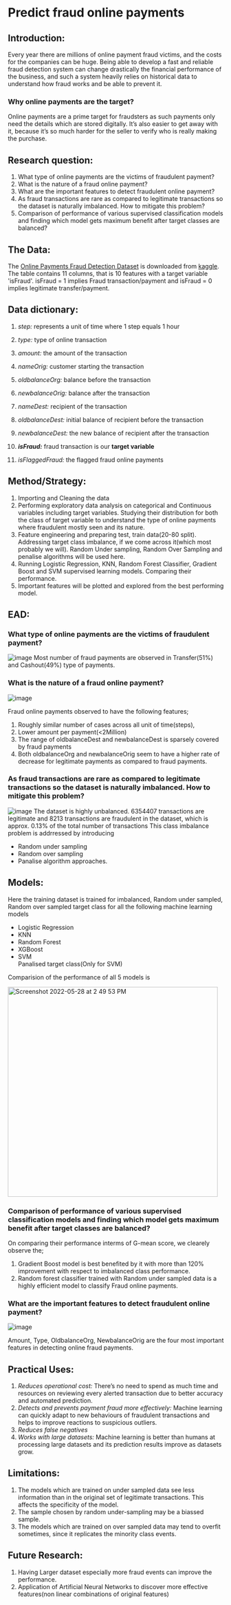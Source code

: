 # Predict fraud online payments

## Introduction:
Every year there are millions of online payment fraud victims, and the costs for the companies can be huge. Being able to develop a fast and reliable fraud detection system can change drastically the financial performance of the business, and such a system heavily relies on historical data to understand how fraud works and be able to prevent it.

### Why online payments are the target?
Online payments are a prime target for fraudsters as such payments only need the details which are stored digitally. It’s also easier to get away with it, because it’s so much harder for the seller to verify who is really making the purchase.

## Research question:

1.  What type of online payments are the victims of fraudulent payment?
2.  What is the nature of a fraud online payment?
3.  What are the important features to detect fraudulent online payment?
4.  As fraud transactions are rare as compared to legitimate transactions so the dataset is naturally imbalanced. How to mitigate this problem?
5.  Comparison of performance of various supervised classification models and finding which model gets maximum benefit after target classes are balanced? 

## The Data:

The [Online Payments Fraud Detection Dataset](https://www.kaggle.com/datasets/rupakroy/online-payments-fraud-detection-dataset) is downloaded from [kaggle](https://www.kaggle.com/datasets). 
The table contains 11 columns, that is 10 features with a target variable 'isFraud'.
isFraud = 1 implies Fraud transaction/payment and isFraud = 0 implies legitimate transfer/payment.

## Data dictionary:

1.  *step:* represents a unit of time where 1 step equals 1 hour

2.  *type:* type of online transaction

3.  *amount:* the amount of the transaction

4.  *nameOrig:* customer starting the transaction

5.  *oldbalanceOrg:* balance before the transaction

6.  *newbalanceOrig:* balance after the transaction

7.  *nameDest:* recipient of the transaction

8.  *oldbalanceDest:* initial balance of recipient before the transaction

9.  *newbalanceDest:* the new balance of recipient after the transaction

10. ***isFraud:*** fraud transaction is our **target variable**
11. *isFlaggedFraud:* the flagged fraud online payments


## Method/Strategy:

1. Importing and Cleaning the data
2. Performing exploratory data analysis on categorical and Continuous variables including target variables. Studying their distribution for both the class of target variable to understand the type of online payments where fraudulent mostly seen and its nature.
3. Feature engineering and preparing test, train data(20-80 split). Addressing target class imbalance, if we come across it(which most probably we will). Random Under sampling, Random Over Sampling and penalise algorithms will be used here.
4. Running Logistic Regression, KNN, Random Forest Classifier, Gradient Boost and SVM supervised learning models. Comparing their performance.
5. Important features will be plotted and explored from the best performing model.

## EAD:
### What type of online payments are the victims of fraudulent payment?
![image](https://user-images.githubusercontent.com/81338075/170841963-d5b7754c-9c5f-4744-9bce-9b3640428a3a.png)
Most number of fraud payments are observed in Transfer(51%) and Cashout(49%) type of payments.

### What is the nature of a fraud online payment?
![image](https://user-images.githubusercontent.com/81338075/170841969-e423bc43-340e-46a1-bfca-a3d13d7fbde0.png)

Fraud online payments observed to have the following features;
1.  Roughly similar number of cases across all unit of time(steps),
2.  Lower amount per payment(<2Million)
3.  The range of oldbalanceDest and newbalanceDest is sparsely covered by fraud payments
4.  Both oldbalanceOrg and newbalanceOrig seem to have a higher rate of decrease for legitimate payments as compared to fraud payments.

### As fraud transactions are rare as compared to legitimate transactions so the dataset is naturally imbalanced. How to mitigate this problem?
![image](https://user-images.githubusercontent.com/81338075/170842159-b4f15564-17c8-43d0-9afc-709bf19bfcb9.png)
The dataset is highly unbalanced. 6354407 transactions are legitimate and 8213 transactions are fraudulent in the dataset, which is approx. 0.13% of the total number of transactions
This class imbalance problem is addrressed by introducing
* Random under sampling
* Random over sampling
* Panalise algorithm  approaches. 

## Models:
Here the training dataset is trained for imbalanced, Random under sampled, Random over sampled target class for all the following machine learning models

* Logistic Regression
* KNN
* Random Forest
* XGBoost
* SVM  
Panalised target class(Only for SVM)

Comparision of the performance of all 5 models is

<img width="488" alt="Screenshot 2022-05-28 at 2 49 53 PM" src="https://user-images.githubusercontent.com/81338075/170842461-9323baf4-3879-4c5d-813a-11ecb20494e8.png">

### Comparison of performance of various supervised classification models and finding which model gets maximum benefit after target classes are balanced? 
On comparing their performance interms of G-mean score, we clearely observe the; 
1.  Gradient Boost model is best benefited by it with more than 120% improvement with respect to imbalanced class performance.
2.  Random forest classifier trained with Random under sampled data is a highly efficient model to classify Fraud online payments.

### What are the important features to detect fraudulent online payment?

![image](https://user-images.githubusercontent.com/81338075/170842558-eac98f11-4843-4040-b831-0a7e5cae49f8.png)

Amount, Type, OldbalanceOrg, NewbalanceOrig are the four most important features in detecting online fraud payments.

## Practical Uses:

1.  *Reduces operational cost:* There’s no need to spend as much time and resources on reviewing every alerted transaction due to better accuracy and automated prediction.
2.  *Detects and prevents payment fraud more effectively:* Machine learning can quickly adapt to new behaviours of fraudulent transactions and helps to improve reactions to suspicious outliers.
3.  *Reduces false negatives*
4.  *Works with large datasets:* Machine learning is better than humans at processing large datasets and its prediction results improve as datasets grow.

## Limitations:

1.  The models which are trained on under sampled data see less information than in the original set of legitimate transactions. This affects the specificity of the model. 
2.  The sample chosen by random under-sampling may be a biassed sample. 
3.  The models which are trained on over sampled data may tend to overfit sometimes, since it replicates the minority class events.

## Future Research:

1.  Having Larger dataset especially more fraud events can improve the performance.
2.  Application of Artificial Neural Networks to discover more effective features(non linear combinations of original features)







